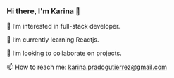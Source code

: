### Hi there, I'm Karina 👋

<!--
**SoleMina/SoleMina** is a ✨ _special_ ✨ repository because its `README.md` (this file) appears on your GitHub profile.

Here are some ideas to get you started:

- 🔭 I’m currently working on ...
- 🌱 I’m currently learning Rectjs
- 👯 I’m looking to collaborate on ...
- 🤔 I’m looking for help with ...
- 💬 Ask me about ...
- 📫 How to reach me: ...
- 😄 Pronouns: ...
- ⚡ Fun fact: ...
-->

👀 I’m interested in full-stack developer.

🌱 I’m currently learning Reactjs.

💞️ I’m looking to collaborate on projects.

📫 How to reach me: karina.pradogutierrez@gmail.com
